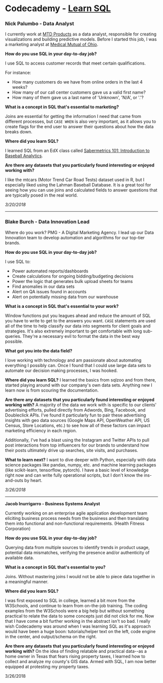 # Codecademy - [Learn SQL](https://www.codecademy.com/learn/learn-sql)


### Nick Palumbo - Data Analyst ###

I currently work at [MTD Products](http://www.mtdproducts.com/) as a data analyst, responsible for creating visualizations and building predictive models. Before I started this job, I was a marketing analyst at [Medical Mutual of Ohio](https://www.medmutual.com/).

**How do you use SQL in your day-to-day job?**

I use SQL to access customer records that meet certain qualifications. 

For instance:

- How many customers do we have from online orders in the last 4 weeks?
- How many of our call center customers gave us a valid first name?
- How many of them gave us a last name of 'Unknown', 'N/A', or '.'?

**What is a concept in SQL that's essential to marketing?**

Joins are essential for getting the information I need that came from different processes, but `CASE WHEN` is also very important, as it allows you to create flags for the end user to answer their questions about how the data breaks down.

**Where did you learn SQL?**

I learned SQL from an EdX class called [Sabermetrics 101: Introduction to Baseball Analytics](https://www.edx.org/course/sabermetrics-101-introduction-baseball-bux-sabr101x-0).

**Are there any datasets that you particularly found interesting or enjoyed working with?**

I like the mtcars (Motor Trend Car Road Tests) dataset used in R, but I especially liked using the Lahman Baseball Database. It is a great tool for seeing how you can use joins and calculated fields to answer questions that are typically posed in the real world.

*3/20/2018*

--- 

### Blake Burch - Data Innovation Lead ###

Where do you work?
PMG - A Digital Marketing Agency. I lead up our Data Innovation team to develop automation and algorithms for our top-tier brands.

**How do you use SQL in your day-to-day job?**

I use SQL to:
- Power automated reports/dashboards
- Create calculations for ongoing bidding/budgeting decisions
- Power the logic that generates bulk upload sheets for teams
- Find anomalies in our data sets
- Alert on QA issues found in accounts
- Alert on potentially missing data from our warehouse

**What is a concept in SQL that's essential to your work?**

Window functions put you leagues ahead and reduce the amount of SQL you have to write to get to the answers you want.
`CASE` statements are used all of the time to help classify our data into segments for client goals and strategies.
It's also extremely important to get comfortable with long sub-queries. They're a necessary evil to format the data in the best way possible.

**What got you into the data field?**

I love working with technology and am passionate about automating everything I possibly can. Once I found that I could use large data sets to automate our decision making processes, I was hooked.

**Where did you learn SQL?**
I learned the basics from sqlzoo and from there, started playing around with our company's own data sets. Anything new I learn now is from scouring the documentation.

**Are there any datasets that you particularly found interesting or enjoyed working with?**
A majority of the data we work with is specific to our clients' advertising efforts, pulled directly from Adwords, Bing, Facebook, and Doubleclick APIs. I've found it particularly fun to pair these advertising insights with geo data sources (Google Maps API, OpenWeather API, US Census, Store Locations, etc.) to see how all of these factors can impact marketing efficiency in each region.

Additionally, I've had a blast using the Instagram and Twitter APIs to pull post interactions from top influencers for our brands to understand how their posts ultimately drive up searches, site visits, and purchases.

**What to learn next?**
I want to dive deeper with Python, especially with data science packages like pandas, numpy, etc. and machine learning packages (like scikit-learn, tensorflow, pytorch). I have a basic level of knowledge right now and can write fully operational scripts, but I don't know the ins-and-outs by heart.

*3/26/2018*

---

**Jacob Inurrigarro - Business Systems Analyst**

Currently working on an enterprise agile application development team eliciting business process needs from the business and then translating them into functional and non-functional requirements. (Health Fitness Corporation)

**How do you use SQL in your day-to-day job?**

Querying data from multiple sources to identify trends in product usage, potential data mismatches, verifying the presence and/or authenticity of available data.

**What is a concept in SQL that's essential to you?**

Joins. Without mastering joins I would not be able to piece data together in a meaningful manner.

**Where did you learn SQL?**

I was first exposed to SQL in college, learned a bit more from the W3Schools, and continue to learn from on-the-job training. The coding examples from the W3Schools were a big help but without something practical to relate the data to some concepts just did not click for me. Now that I have come a bit further working in the abstract isn't so bad. I really wish Codecademy was around when I was learning SQL as it's approach would have been a huge boon: tutorials/helper text on the left, code engine in the center, and output/schema on the right.

**Are there any datasets that you particularly found interesting or enjoyed working with?**
On the idea of finding relatable and practical data--as a home owner in Texas that fears rising property taxes, I learned how to collect and analyze my county's GIS data. Armed with SQL, I am now better equipped at protesting my property taxes.

3/26/2018
